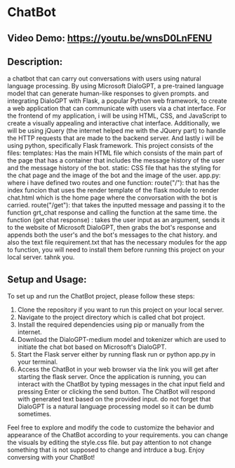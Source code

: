 # ChatBot

## Video Demo:  <https://youtu.be/wnsD0LnFENU>

## Description:
a chatbot that can carry out conversations with users using natural language processing.
By using Microsoft DialoGPT, a pre-trained language model that can generate human-like responses to given prompts. and integrating DialoGPT with Flask, a popular Python web framework, to create a web application that can communicate with users via a chat interface.
For the frontend of my application, i will be using HTML, CSS, and JavaScript to create a visually appealing and interactive chat interface.
Additionally, we will be using jQuery (the internet helped me with the JQuery part) to handle the HTTP requests that are made to the backend server.
And lastly i will be using python, specifically Flask framework.
This project consists of the files:
templates:
Has the main HTML file which consists of the main part of the page that has a container that includes the message history of the user and the message history of the bot.
static:
CSS file that has the styling for the chat page and the image of the bot and the image of the user.
app.py:
where i have defined two routes and one function:
route("/"): that has the index funcion that uses the render template of the flask module to render chat.html which is the home page where the convorsation with the bot is carried.
route("/get"): that takes the inputted message and passing it to the function grt_chat response and calling the function at the same time.
the function (get chat response) :
takes the user input as an argument, sends it to the website of Microsoft DialoGPT, then grabs the bot's response and appends both the user's and the bot's messages to the chat history.
and also the text file requirement.txt that has the necessary modules for the app to function, you will need to install them before running this project on your local server.
tahnk you.
## Setup and Usage:
To set up and run the ChatBot project, please follow these steps:

1. Clone the repository if you want to run this project on your local server.
2. Navigate to the project directory which is called chat bot project.
3. Install the required dependencies using pip or manually from the internet.
4. Download the DialoGPT-medium model and tokenizer which are used to initiate the chat bot based on Microsoft's DialoGPT. 
5. Start the Flask server either by running flask run or python app.py in your terminal.
6. Access the ChatBot in your web browser via the link you will get after starting the flask server.
Once the application is running, you can interact with the ChatBot by typing messages in the chat input field and pressing Enter or clicking the send button. The ChatBot will respond with generated text based on the provided input.
do not forget that DialoGPT is a natural language processing model so it can be dumb sometimes.

Feel free to explore and modify the code to customize the behavior and appearance of the ChatBot according to your requirements.
you can change the visuals by editing the style.css file.
but pay attention to not change something that is not supposed to change and intrduce a bug. 
Enjoy conversing with your ChatBot!